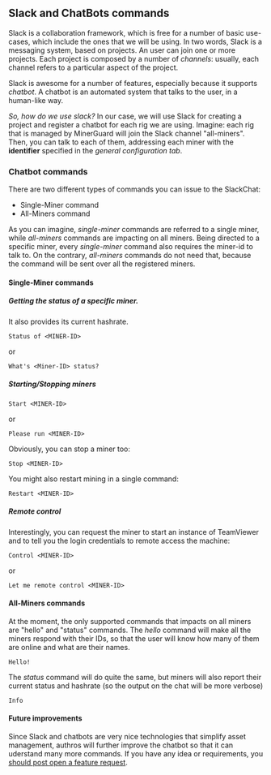 ﻿## Slack and ChatBots commands
Slack is a collaboration framework, which is free for a number of basic use-cases, which include the ones that we will be using.
In two words, Slack is a messaging system, based on projects.
An user can join one or more projects. 
Each project is composed by a number of *channels*: usually, each channel refers to a particular aspect of the project.

Slack is awesome for a number of features, especially because it supports *chatbot*. 
A chatbot is an automated system that talks to the user, in a human-like way.

*So, how do we use slack?*
In our case, we will use Slack for creating a project and register a chatbot for each rig we are using.
Imagine: each rig that is managed by MinerGuard will join the Slack channel "all-miners". 
Then, you can talk to each of them, addressing each miner with the **identifier** specified in the *general configuration tab*.

### Chatbot commands
There are two different types of commands you can issue to the SlackChat: 
- Single-Miner command
- All-Miners command

As you can imagine, *single-miner* commands are referred to a single miner, while *all-miners* commands are impacting on all miners.
Being directed to a specific miner, every *single-miner* command also requires the miner-id to talk to. 
On the contrary, *all-miners* commands do not need that, because the command will be sent over all the registered miners.

#### Single-Miner commands
##### Getting the status of a specific miner. 
It also provides its current hashrate.

    Status of <MINER-ID>

or

    What's <Miner-ID> status?

##### Starting/Stopping miners

    Start <MINER-ID>

or

    Please run <MINER-ID>

Obviously, you can stop a miner too:

    Stop <MINER-ID>

You might also restart mining in a single command:

    Restart <MINER-ID>

##### Remote control
Interestingly, you can request the miner to start an instance of TeamViewer and to tell you the login credentials to remote access the machine:

    Control <MINER-ID>

or

    Let me remote control <MINER-ID>

#### All-Miners commands
At the moment, the only supported commands that impacts on all miners are "hello" and "status" commands.
The *hello* command will make all the miners respond with their IDs, so that the user will know how many of them are online and what are their names.

    Hello!

The *status* command will do quite the same, but miners will also report their current status and hashrate (so the output on the chat will be more verbose)

    Info

#### Future improvements
Since Slack and chatbots are very nice technologies that simplify asset management, authros will further improve the chatbot so that it can uderstand many more commands.
If you have any idea or requirements, you [should post open a feature request](https://github.com/albertogeniola/minerguard/issues).